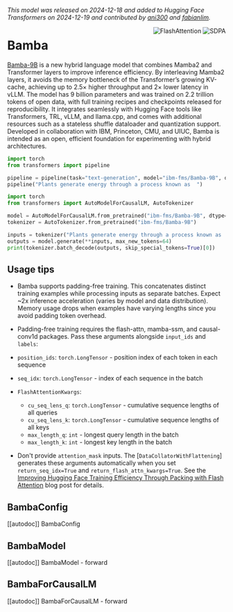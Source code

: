 <!--Copyright 2024 The HuggingFace Team. All rights reserved.

Licensed under the Apache License, Version 2.0 (the "License"); you may not use this file except in compliance with
the License. You may obtain a copy of the License at

http://www.apache.org/licenses/LICENSE-2.0

Unless required by applicable law or agreed to in writing, software distributed under the License is distributed on
an "AS IS" BASIS, WITHOUT WARRANTIES OR CONDITIONS OF ANY KIND, either express or implied. See the License for the
specific language governing permissions and limitations under the License.

⚠️ Note that this file is in Markdown but contain specific syntax for our doc-builder (similar to MDX) that may not be
rendered properly in your Markdown viewer.

-->
*This model was released on 2024-12-18 and added to Hugging Face Transformers on 2024-12-19 and contributed by [ani300](https://github.com/ani300) and [fabianlim](https://github.com/fabianlim).*

<div style="float: right;">
    <div class="flex flex-wrap space-x-1">
        <img alt="FlashAttention" src="https://img.shields.io/badge/%E2%9A%A1%EF%B8%8E%20FlashAttention-eae0c8?style=flat">
        <img alt="SDPA" src="https://img.shields.io/badge/SDPA-DE3412?style=flat&logo=pytorch&logoColor=white">
    </div>
</div>

# Bamba

[Bamba-9B](https://github.com/state-spaces/mamba) is a new hybrid language model that combines Mamba2 and Transformer layers to improve inference efficiency. By interleaving Mamba2 layers, it avoids the memory bottleneck of the Transformer’s growing KV-cache, achieving up to 2.5× higher throughput and 2× lower latency in vLLM. The model has 9 billion parameters and was trained on 2.2 trillion tokens of open data, with full training recipes and checkpoints released for reproducibility. It integrates seamlessly with Hugging Face tools like Transformers, TRL, vLLM, and llama.cpp, and comes with additional resources such as a stateless shuffle dataloader and quantization support. Developed in collaboration with IBM, Princeton, CMU, and UIUC, Bamba is intended as an open, efficient foundation for experimenting with hybrid architectures.

<hfoptions id="usage">
<hfoption id="Pipeline">

```py
import torch
from transformers import pipeline

pipeline = pipeline(task="text-generation", model="ibm-fms/Bamba-9B", dtype="auto")
pipeline("Plants generate energy through a process known as  ")
```

</hfoption>
<hfoption id="AutoModel">

```py
import torch
from transformers import AutoModelForCausalLM, AutoTokenizer

model = AutoModelForCausalLM.from_pretrained("ibm-fms/Bamba-9B", dtype="auto")
tokenizer = AutoTokenizer.from_pretrained("ibm-fms/Bamba-9B")

inputs = tokenizer("Plants generate energy through a process known as  ", return_tensors='pt', return_token_type_ids=False)
outputs = model.generate(**inputs, max_new_tokens=64)
print(tokenizer.batch_decode(outputs, skip_special_tokens=True)[0])
```

</hfoption>
</hfoptions>

## Usage tips

- Bamba supports padding-free training. This concatenates distinct training examples while processing inputs as separate batches. Expect ~2x inference acceleration (varies by model and data distribution). Memory usage drops when examples have varying lengths since you avoid padding token overhead.

- Padding-free training requires the flash-attn, mamba-ssm, and causal-conv1d packages. Pass these arguments alongside `input_ids` and `labels`:

- `position_ids`: `torch.LongTensor` - position index of each token in each sequence
- `seq_idx`: `torch.LongTensor` - index of each sequence in the batch
- `FlashAttentionKwargs`:
  - `cu_seq_lens_q`: `torch.LongTensor` - cumulative sequence lengths of all queries
  - `cu_seq_lens_k`: `torch.LongTensor` - cumulative sequence lengths of all keys  
  - `max_length_q`: `int` - longest query length in the batch
  - `max_length_k`: `int` - longest key length in the batch

- Don't provide `attention_mask` inputs. The [`DataCollatorWithFlattening`] generates these arguments automatically when you set `return_seq_idx=True` and `return_flash_attn_kwargs=True`. See the [Improving Hugging Face Training Efficiency Through Packing with Flash Attention](https://huggingface.co/blog/packing-with-FA2) blog post for details.

## BambaConfig

[[autodoc]] BambaConfig

## BambaModel

[[autodoc]] BambaModel
    - forward

## BambaForCausalLM

[[autodoc]] BambaForCausalLM
    - forward
